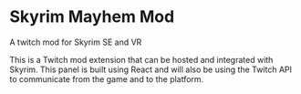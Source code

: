 # Skyrim Mayhem Mod
A twitch mod for Skyrim SE and VR

This is a Twitch mod extension that can be hosted and integrated with Skyrim. This panel is built using React and will also be using the Twitch API to communicate from the game and to the platform.
